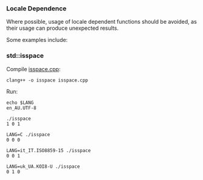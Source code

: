 ### Locale Dependence

Where possible, usage of locale dependent functions should be avoided, as  
their usage can produce unexpected results.

Some examples include:

### std::isspace
Compile [isspace.cpp](isspace.cpp):
```
clang++ -o isspace isspace.cpp 
```

Run:
```
echo $LANG
en_AU.UTF-8

./isspace
1 0 1

LANG=C ./isspace
0 0 0

LANG=it_IT.ISO8859-15 ./isspace
0 0 1

LANG=uk_UA.KOI8-U ./isspace
0 1 0
```
